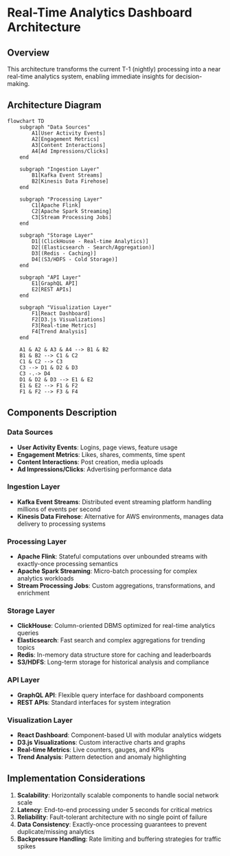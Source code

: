 # Real-Time Analytics Dashboard Architecture

## Overview
This architecture transforms the current T-1 (nightly) processing into a near real-time analytics system, enabling immediate insights for decision-making.

## Architecture Diagram

```mermaid
flowchart TD
    subgraph "Data Sources"
        A1[User Activity Events]
        A2[Engagement Metrics]
        A3[Content Interactions]
        A4[Ad Impressions/Clicks]
    end

    subgraph "Ingestion Layer"
        B1[Kafka Event Streams]
        B2[Kinesis Data Firehose]
    end

    subgraph "Processing Layer"
        C1[Apache Flink]
        C2[Apache Spark Streaming]
        C3[Stream Processing Jobs]
    end

    subgraph "Storage Layer"
        D1[(ClickHouse - Real-time Analytics)]
        D2[(Elasticsearch - Search/Aggregation)]
        D3[(Redis - Caching)]
        D4[(S3/HDFS - Cold Storage)]
    end

    subgraph "API Layer"
        E1[GraphQL API]
        E2[REST APIs]
    end

    subgraph "Visualization Layer"
        F1[React Dashboard]
        F2[D3.js Visualizations]
        F3[Real-time Metrics]
        F4[Trend Analysis]
    end

    A1 & A2 & A3 & A4 --> B1 & B2
    B1 & B2 --> C1 & C2
    C1 & C2 --> C3
    C3 --> D1 & D2 & D3
    C3 -.-> D4
    D1 & D2 & D3 --> E1 & E2
    E1 & E2 --> F1 & F2
    F1 & F2 --> F3 & F4
```

## Components Description

### Data Sources
- **User Activity Events**: Logins, page views, feature usage
- **Engagement Metrics**: Likes, shares, comments, time spent
- **Content Interactions**: Post creation, media uploads
- **Ad Impressions/Clicks**: Advertising performance data

### Ingestion Layer
- **Kafka Event Streams**: Distributed event streaming platform handling millions of events per second
- **Kinesis Data Firehose**: Alternative for AWS environments, manages data delivery to processing systems

### Processing Layer
- **Apache Flink**: Stateful computations over unbounded streams with exactly-once processing semantics
- **Apache Spark Streaming**: Micro-batch processing for complex analytics workloads
- **Stream Processing Jobs**: Custom aggregations, transformations, and enrichment

### Storage Layer
- **ClickHouse**: Column-oriented DBMS optimized for real-time analytics queries
- **Elasticsearch**: Fast search and complex aggregations for trending topics
- **Redis**: In-memory data structure store for caching and leaderboards
- **S3/HDFS**: Long-term storage for historical analysis and compliance

### API Layer
- **GraphQL API**: Flexible query interface for dashboard components
- **REST APIs**: Standard interfaces for system integration

### Visualization Layer
- **React Dashboard**: Component-based UI with modular analytics widgets
- **D3.js Visualizations**: Custom interactive charts and graphs
- **Real-time Metrics**: Live counters, gauges, and KPIs
- **Trend Analysis**: Pattern detection and anomaly highlighting

## Implementation Considerations

1. **Scalability**: Horizontally scalable components to handle social network scale
2. **Latency**: End-to-end processing under 5 seconds for critical metrics
3. **Reliability**: Fault-tolerant architecture with no single point of failure
4. **Data Consistency**: Exactly-once processing guarantees to prevent duplicate/missing analytics
5. **Backpressure Handling**: Rate limiting and buffering strategies for traffic spikes

